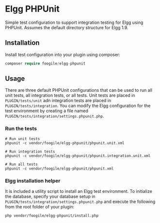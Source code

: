 # Elgg PHPUnit

Simple test configuration to support integration testing for Elgg using
PHPUnit. Assumes the default directory structure for Elgg 1.9.

## Installation

Install test configuration into your plugin using composer:

```PHP
composer require foogile/elgg-phpunit
```

## Usage

There are three default PHPUnit configurations that can be used to run all unit tests, all
integration tests, or all tests. Unit tests are placed in `PLUGIN/tests/unit` adn  integration tests
are placed in `PLUGIN/tests/integration`.  You can modify the Elgg configuration for the test
environment by creating a file named `PLUGIN/tests/integration/settings.phpunit.php`.

### Run the tests

```Shell
# Run unit tests
phpunit -c vendor/foogile/elgg-phpunit/phpunit.unit.xml

# Run integration tests
phpunit -c vendor/foogile/elgg-phpunit/phpunit.integration.unit.xml

# Run all tests
phpunit -c vendor/foogile/elgg-phpunit/phpunit.xml
```

### Elgg installation helper

It is included a utility script to install an Elgg test environment. To
initialize the database, specify your database setup in 
`PLUGIN/tests/integration/settings.phpunit.php` and execute the following
from the root folder of your plugin:

```Shell
php vendor/foogile/elgg-phpunit/install.php
```
